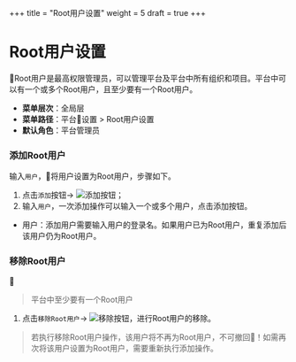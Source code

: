 +++
title = "Root用户设置"
weight = 5
draft = true
+++

# Root用户设置

Root用户是最高权限管理员，可以管理平台及平台中所有组织和项目。平台中可以有一个或多个Root用户，且至少要有一个Root用户。

- **菜单层次**：全局层
- **菜单路径**：平台设置 > Root用户设置
- **默认角色**：平台管理员

### 添加Root用户

输入`用户`，将用户设置为Root用户，步骤如下。

1. 点击`添加`按钮→ ![添加按钮](/docs/user-guide/system-configuration/platform/image/添加.png)；
1. 输入`用户`，一次添加操作可以输入一个或多个用户，点击添加按钮。

- 用户：添加用户需要输入用户的登录名。如果用户已为Root用户，重复添加后该用户仍为Root用户。


### 移除Root用户

<blockquote class="note">
         平台中至少要有一个Root用户
      </blockquote>

 1. 点击`移除Root用户`→ ![移除按钮](/docs/user-guide/system-configuration/platform/image/删除按钮.png)，进行Root用户的移除。

<blockquote class="warning">
         若执行移除Root用户操作，该用户将不再为Root用户，不可撤回！如需再次将该用户设置为Root用户，需要重新执行添加操作。
      </blockquote>



